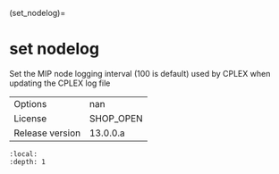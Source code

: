 (set_nodelog)=
# set nodelog
Set the MIP node logging interval (100 is default) used by CPLEX when updating the CPLEX log file

|   |   |
|---|---|
|Options|nan|
|License|SHOP_OPEN|
|Release version|13.0.0.a|

```{contents}
:local:
:depth: 1
```





